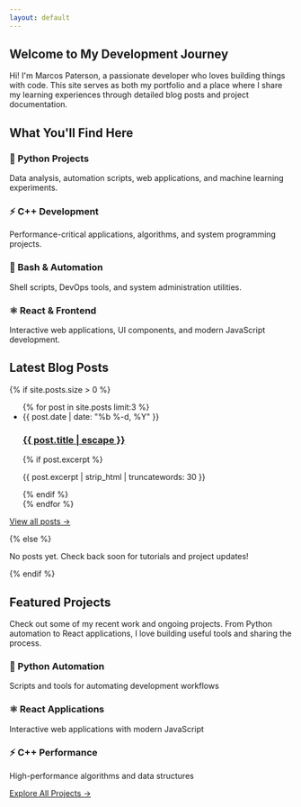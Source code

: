 ```yaml
---
layout: default
---
```


<div class="home">
  
  <section class="hero">
    <h1 class="page-heading">Welcome to My Development Journey</h1>
    <p class="hero-description">
      Hi! I'm Marcos Paterson, a passionate developer who loves building things with code. 
      This site serves as both my portfolio and a place where I share my learning experiences 
      through detailed blog posts and project documentation.
    </p>
  </section>

  <section class="content-overview">
    <h2>What You'll Find Here</h2>
    <div class="content-grid">
      <div class="content-item">
        <h3>🐍 Python Projects</h3>
        <p>Data analysis, automation scripts, web applications, and machine learning experiments.</p>
      </div>
      <div class="content-item">
        <h3>⚡ C++ Development</h3>
        <p>Performance-critical applications, algorithms, and system programming projects.</p>
      </div>
      <div class="content-item">
        <h3>🔧 Bash & Automation</h3>
        <p>Shell scripts, DevOps tools, and system administration utilities.</p>
      </div>
      <div class="content-item">
        <h3>⚛️ React & Frontend</h3>
        <p>Interactive web applications, UI components, and modern JavaScript development.</p>
      </div>
    </div>
  </section>

  <section class="recent-posts">
    <h2>Latest Blog Posts</h2>
    {% if site.posts.size > 0 %}
      <ul class="post-list">
        {% for post in site.posts limit:3 %}
          <li>
            <span class="post-meta">{{ post.date | date: "%b %-d, %Y" }}</span>
            <h3>
              <a class="post-link" href="{{ post.url | relative_url }}">
                {{ post.title | escape }}
              </a>
            </h3>
            {% if post.excerpt %}
              <p>{{ post.excerpt | strip_html | truncatewords: 30 }}</p>
            {% endif %}
          </li>
        {% endfor %}
      </ul>
      <p><a href="/blog/">View all posts →</a></p>
    {% else %}
      <p>No posts yet. Check back soon for tutorials and project updates!</p>
    {% endif %}
  </section>

  <section class="featured-projects">
    <h2>Featured Projects</h2>
    <p>Check out some of my recent work and ongoing projects. From Python automation to React applications, I love building useful tools and sharing the process.</p>
    <div class="project-highlights">
      <div class="highlight-item">
        <h3>🐍 Python Automation</h3>
        <p>Scripts and tools for automating development workflows</p>
      </div>
      <div class="highlight-item">
        <h3>⚛️ React Applications</h3>
        <p>Interactive web applications with modern JavaScript</p>
      </div>
      <div class="highlight-item">
        <h3>⚡ C++ Performance</h3>
        <p>High-performance algorithms and data structures</p>
      </div>
    </div>
    <p><a href="/projects/" class="cta-link">Explore All Projects →</a></p>
  </section>

</div>
